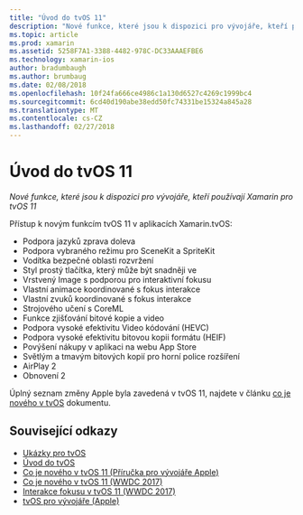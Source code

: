 ```yaml
---
title: "Úvod do tvOS 11"
description: "Nové funkce, které jsou k dispozici pro vývojáře, kteří používají Xamarin pro tvOS 11"
ms.topic: article
ms.prod: xamarin
ms.assetid: 5258F7A1-3388-4482-978C-DC33AAAEFBE6
ms.technology: xamarin-ios
author: bradumbaugh
ms.author: brumbaug
ms.date: 02/08/2018
ms.openlocfilehash: 10f24fa666ce4986c1a130d6527c4269c1999bc4
ms.sourcegitcommit: 6cd40d190abe38edd50fc74331be15324a845a28
ms.translationtype: MT
ms.contentlocale: cs-CZ
ms.lasthandoff: 02/27/2018
---
```

# <a name="introduction-to-tvos-11"></a>Úvod do tvOS 11

_Nové funkce, které jsou k dispozici pro vývojáře, kteří používají Xamarin pro tvOS 11_

Přístup k novým funkcím tvOS 11 v aplikacích Xamarin.tvOS:

- Podpora jazyků zprava doleva 
- Podpora vybraného režimu pro SceneKit a SpriteKit
- Vodítka bezpečné oblasti rozvržení 
- Styl prostý tlačítka, který může být snadněji ve
- Vrstvený Image s podporou pro interaktivní fokusu
- Vlastní animace koordinované s fokus interakce
- Vlastní zvuků koordinované s fokus interakce
- Strojového učení s CoreML
- Funkce zjišťování bitové kopie a video
- Podpora vysoké efektivitu Video kódování (HEVC)
- Podpora vysoké efektivitu bitovou kopii formátu (HEIF)
- Povýšení nákupy v aplikaci na webu App Store
- Světlým a tmavým bitových kopií pro horní police rozšíření
- AirPlay 2
- Obnovení 2

Úplný seznam změny Apple byla zavedená v tvOS 11, najdete v článku [co je nového v tvOS](https://developer.apple.com/library/content/releasenotes/General/WhatsNewinTVOS/Articles/tvOS_11_0.html) dokumentu.



## <a name="related-links"></a>Související odkazy

- [Ukázky pro tvOS](https://developer.xamarin.com/samples/tvos/all/)
- [Úvod do tvOS](~/ios/tvos/index.md)
- [Co je nového v tvOS 11 (Příručka pro vývojáře Apple)](https://developer.apple.com/library/content/releasenotes/General/WhatsNewinTVOS/Articles/tvOS_11_0.html)
- [Co je nového v tvOS 11 (WWDC 2017)](https://developer.apple.com/videos/play/wwdc2017/209/)
- [Interakce fokusu v tvOS 11 (WWDC 2017)](https://developer.apple.com/videos/play/wwdc2017/224/)
- [tvOS pro vývojáře (Apple)](https://developer.apple.com/tvos/)
